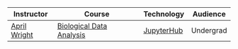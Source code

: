 | Instructor |  Course | Technology | Audience | 
|-----------|----------|-----------|------------|
| [April Wright](https://paleantology.com/the-wright-lab/) | [Biological Data Analysis](https://compbio2018.readthedocs.io/en/latest/) | [JupyterHub](https://the-littlest-jupyterhub.readthedocs.io/en/latest/index.html) | Undergrad | 
